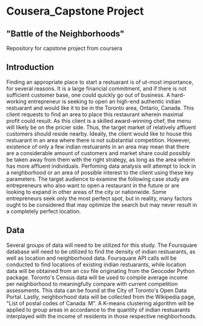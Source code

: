# Cousera_Capstone Project 
## "Battle of the Neighborhoods"
Repository for capstone project from coursera


## Introduction

Finding an appropriate place to start a restuarant is of ut-most importance, for several reasons. It is a large financial commitment, and if there is not sufficient customer base, one could quickly go out of business. A hard-working entrepreneur is seeking to open an high-end authentic indian restuarant and would like it to be in the Toronto area, Ontario, Canada. This client requests to find an area to place this restaurant wherein maximal profit could result. As this client is a skilled award-winning chef, the menu will likely be on the pricier side. Thus, the target market of relatively affluent customers should reside nearby. Ideally, the client would like to house this restuarant in an area where there is not substantial competition. However, existence of only a few indian restuarants in an area may mean that there are a considerable amount of customers and market share could possibly be taken away from them with the right strategy, as long as the area wherin has more affluent individuals. Perfoming data analysis will attempt to lock in a neighborhood or an area of possible interest to the client using these key parameters. The target audience to examine the following case study are entrepreneurs who also want to open a restaurant in the future or are looking to expand in other areas of the city or nationwide. Some entrepreneurs seek only the most perfect spot, but in reality, many factors ought to be considered that may optimize the search but may never result in a completely perfect location.




## Data 

Several groups of data will need to be utilized for this study. The Foursquare database will need to be utilized to find the density of indian restuarants, as well as location and neighborhood data. Foursquare API calls will be conducted to find locations of existing indian restuarants, while location data will be obtained from an csv file originating from the Geocoder Python package. Toronto's Census data will be used to compile average income per neighborhood to meaningfully compare with current competition assessments. This data can be found at the City of Toronto's Open Data Portal. Lastly, neighborhood data will be collected from the Wikipedia page, "List of postal codes of Canada: M". A K-means clustering algorithm will be applied to group areas in accordance to the quantity of indian restuarants interplayed with the income of residents in those respective neighborhoods.


